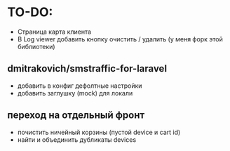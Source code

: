 # TO-DO:

* Страница карта клиента
* В Log viewer добавить кнопку очистить / удалить (у меня форк этой библиотеки)

## dmitrakovich/smstraffic-for-laravel

* добавить в конфиг дефолтные настройки
* добавить заглушку (mock) для локали

## переход на отдельный фронт
* почистить ничейный корзины (пустой device и cart id)
* найти и объединить дубликаты devices
